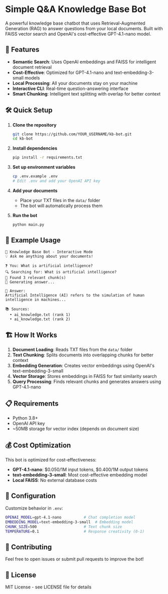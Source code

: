 # Simple Q&A Knowledge Base Bot

A powerful knowledge base chatbot that uses Retrieval-Augmented Generation (RAG) to answer questions from your local documents. Built with FAISS vector search and OpenAI's cost-effective GPT-4.1-nano model.

## 🚀 Features

- **Semantic Search**: Uses OpenAI embeddings and FAISS for intelligent document retrieval
- **Cost-Effective**: Optimized for GPT-4.1-nano and text-embedding-3-small models
- **Local Processing**: All your documents stay on your machine
- **Interactive CLI**: Real-time question-answering interface
- **Smart Chunking**: Intelligent text splitting with overlap for better context

## 🛠️ Quick Setup

1. **Clone the repository**
   ```bash
   git clone https://github.com/YOUR_USERNAME/kb-bot.git
   cd kb-bot
   ```

2. **Install dependencies**
   ```bash
   pip install -r requirements.txt
   ```

3. **Set up environment variables**
   ```bash
   cp .env.example .env
   # Edit .env and add your OpenAI API key
   ```

4. **Add your documents**
   - Place your TXT files in the `data/` folder
   - The bot will automatically process them

5. **Run the bot**
   ```bash
   python main.py
   ```

## 💬 Example Usage

```
🤖 Knowledge Base Bot - Interactive Mode
💡 Ask me anything about your documents!

❓ You: What is artificial intelligence?
🔍 Searching for: What is artificial intelligence?
📄 Found 3 relevant chunk(s)
🤖 Generating answer...

💬 Answer:
Artificial Intelligence (AI) refers to the simulation of human intelligence in machines...

📚 Sources:
  • ai_knowledge.txt (rank 1)
  • ai_knowledge.txt (rank 2)
```

## 🏗️ How It Works

1. **Document Loading**: Reads TXT files from the `data/` folder
2. **Text Chunking**: Splits documents into overlapping chunks for better context
3. **Embedding Generation**: Creates vector embeddings using OpenAI's text-embedding-3-small
4. **Vector Storage**: Stores embeddings in FAISS for fast similarity search
5. **Query Processing**: Finds relevant chunks and generates answers using GPT-4.1-nano

## 📋 Requirements

- Python 3.8+
- OpenAI API key
- ~50MB storage for vector index (depends on document size)

## 💰 Cost Optimization

This bot is optimized for cost-effectiveness:
- **GPT-4.1-nano**: $0.050/1M input tokens, $0.400/1M output tokens
- **text-embedding-3-small**: Most cost-effective embedding model
- **Local FAISS**: No external database costs

## 🔧 Configuration

Customize behavior in `.env`:
```bash
OPENAI_MODEL=gpt-4.1-nano          # Chat completion model
EMBEDDING_MODEL=text-embedding-3-small  # Embedding model
CHUNK_SIZE=500                     # Text chunk size
TEMPERATURE=0.1                    # Response creativity (0-1)
```

## 🤝 Contributing

Feel free to open issues or submit pull requests to improve the bot!

## 📄 License

MIT License - see LICENSE file for details